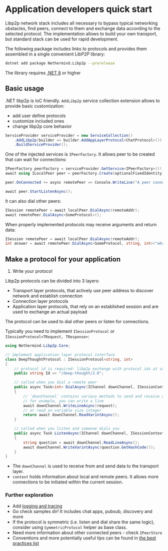 # Application developers quick start

Libp2p network stack includes all necessary to bypass typical networking obstacles, find peers, connect to them and exchange data according to the selected protocol. The implementation allows to build your own transport, but standard stack can be used for rapid development.

The following package includes links to protocols and provides them assembled in a single convenient LibP2P library:

```sh
dotnet add package Nethermind.Libp2p --prerelease
```

The library requires [.NET 8](https://dotnet.microsoft.com/en-us/download) or higher

## Basic usage

.NET libp2p is IoC friendly. `AddLibp2p` service collection extension allows to provide basic customization:

- add user define protocols
- customize included ones
- change libp2p core behavior

```cs
ServiceProvider serviceProvider = new ServiceCollection()
    .AddLibp2p(builder => builder.AddAppLayerProtocol<ChatProtocol>())
    .BuildServiceProvider();
```

One of the injected services is `IPeerFactory`. It allows peer to be created that can wait for connections:

```cs
IPeerFactory peerFactory = serviceProvider.GetService<IPeerFactory>()!;
await using ILocalPeer peer = peerFactory.Create(optionalFixedIdentity);

peer.OnConnected += async remotePeer => Console.WriteLine("A peer connected {0}", remotePeer.RemoteAddress);

await peer.StartListenAsync();
```

It can also dial other peers:

```cs
ISession remotePeer = await localPeer.DialAsync(remoteAddr);
await remotePeer.DialAsync<SomeProtocol>();
```

When properly implemented protocols may receive arguments and return data:

```cs
ISession remotePeer = await localPeer.DialAsync(remoteAddr);
int answer = await remotePeer.DialAsync<SomeProtocol, string, int>("what is answer to the Ultimate Question?");
```

## Make a protocol for your application

1. Write your protocol

Libp2p protocols can be divided into 3 layers:

- Transport layer protocols, that actively use peer address to discover network and establish connection
- Connection layer protocols
- Application layer protocols, that rely on an established session and are used to exchange an actual payload

The protocol can be used to dial other peers or listen for connections.

Typically you need to implement `ISessionProtocol` or `ISessionProtocol<TRequest, TResponse>`:

```csharp
using Nethermind.Libp2p.Core;

// implement application layer protocol interface
class DeepThoughtProtocol : ISessionProtocol<string, int>
{
    // protocol id is required: libp2p exchange with protocol ids at some step
    public string Id => "/deep-thought/2.0";

    // called when you dial a remote peer
    public async Task<int> DialAsync(IChannel downChannel, ISessionContext context, string request)
    {
        // `downChannel` contains various methods to send and receive data
        // for example, you can write a line
        await downChannel.WriteLineAsync(request);
        // or read an variable size integer
        return await downChannel.ReadVarintAsync();
    }

    // called when you listen and someone dials you
    public async Task ListenAsync(IChannel downChannel, ISessionContext context)
    {
        string question = await downChannel.ReadLineAsync();
        await downChannel.WriteVarintAsync(question.GetHashCode());
    }
}
```

- The `downChannel` is used to receive from and send data to the transport layer.
- `context` holds information about local and remote peers. It allows more connections to be initiated within the current session.

### Further exploration

- Add [logging and tracing](./logging-tracing.md)
- Go check samples dir! It includes chat apps, pubsub, discovery and more
- If the protocol is symmetric (i.e. listen and dial share the same logic), consider using `SymmetricProtocol` helper as base class.
- Need more information about other connected peers - check `IPeerStore`
- Conventions and more potentially useful tips can be found in [the best practices list](./development/best-practices.md)
